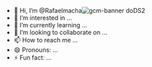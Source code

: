 - 👋 Hi, I’m @Rafaelmacha![gcm-banner](https://github.com/RafaelmachadoDS2/RafaelmachadoDS2/assets/172992191/8a71f29f-7448-4ce4-b10d-14734bf5a3cd)
doDS2
- 👀 I’m interested in ...
- 🌱 I’m currently learning ...
- 💞️ I’m looking to collaborate on ...
- 📫 How to reach me ...
- 😄 Pronouns: ...
- ⚡ Fun fact: ...

<!---
RafaelmachadoDS2/RafaelmachadoDS2 is a ✨ special ✨ repository because its `README.md` (this file) appears on your GitHub profile.
You can click the Preview link to take a look at your changes.
--->
